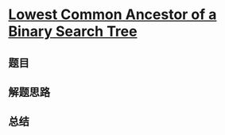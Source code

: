 # [Lowest Common Ancestor of a Binary Search Tree](https://leetcode.com/problems/lowest-common-ancestor-of-a-binary-search-tree/)
## 题目


## 解题思路


## 总结


